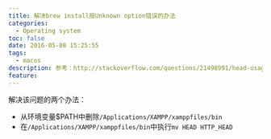 ```yaml
---
title: 解决brew install报Unknown option错误的办法
categories:
  - Operating system
toc: false
date: 2016-05-08 15:25:55
tags:
  - macos
description: 参考：http://stackoverflow.com/questions/21498991/head-usage-unknown-option-1-n-error-possibly-ruby-related
feature:
---
```


解决该问题的两个办法：
* 从环境变量$PATH中删除`/Applications/XAMPP/xamppfiles/bin`
* 在`/Applications/XAMPP/xamppfiles/bin`中执行`mv HEAD HTTP_HEAD`
